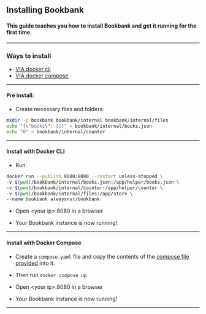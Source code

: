 ## Installing Bookbank

#### This guide teaches you how to install Bookbank and get it running for the first time.

---
### Ways to install

- [VIA docker cli](#install-with-docker-cli)
- [VIA docker compose](#install-with-docker-compose)
---

#### Pre install:

- Create necessary files and folders:

```bash
mkdir -p bookbank bookbank/internal bookbank/internal/files
echo "{\"books\": []}" > bookbank/internal/books.json
echo "0" > bookbank/internal/counter
```

---

#### Install with Docker CLI

- Run:

```bash
docker run --publish 8080:8080 --restart unless-stopped \
-v $(pwd)/bookbank/internal/books.json:/app/helper/books.json \
-v $(pwd)/bookbank/internal/counter:/app/helper/counter \
-v $(pwd)/bookbank/internal/files:/app/store \
--name bookbank alwaysnur/bookbank
```

- Open \<your ip\>:8080 in a browser

- Your Bookbank instance is now running!

---

#### Install with Docker Compose

- Create a `compose.yaml` file and copy the contents of the
  [compose file provided](./examples/compose.yaml) into it.
- Then run `docker compose up`

- Open \<your ip\>:8080 in a browser

- Your Bookbank instance is now running!

---
